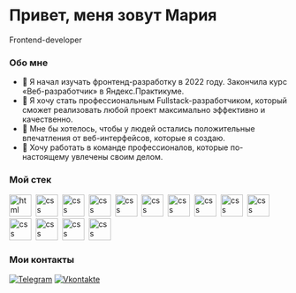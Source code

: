 <div id="header" aling="center">
  <h1>Привет, меня зовут Мария</h1
  <h3>Frontend-developer</h3>
</div>

### Обо мне
- 🔭 Я начал изучать фронтенд-разработку в 2022 году. Закончила курс «Веб-разработчик» в Яндекс.Практикуме.
- 🌱 Я хочу стать профессиональным Fullstack-разработчиком, который сможет реализовать любой проект максимально эффективно и качественно.
- 👯 Мне бы хотелось, чтобы у людей остались положительные впечатления от веб-интерфейсов, которые я создаю.
- 🤔 Хочу работать в команде профессионалов, которые по-настоящему увлечены своим делом.

### Мой стек
<img src="https://cdn.jsdelivr.net/gh/devicons/devicon/icons/html5/html5-original.svg" title="html" width="40" height="40"/>&nbsp;
<img src="https://cdn.jsdelivr.net/gh/devicons/devicon/icons/css3/css3-original.svg" title="css" width="40" height="40"/>&nbsp;
<img src="https://cdn.jsdelivr.net/gh/devicons/devicon/icons/javascript/javascript-original.svg" title="css" width="40" height="40"/>&nbsp;
<img src="https://cdn.jsdelivr.net/gh/devicons/devicon/icons/react/react-original.svg" title="css" width="40" height="40"/>&nbsp;
<img src="https://cdn.jsdelivr.net/gh/devicons/devicon/icons/redux/redux-original.svg" title="css" width="40" height="40"/>&nbsp;
<img src="https://cdn.jsdelivr.net/gh/devicons/devicon/icons/mysql/mysql-original.svg" title="css" width="40" height="40" />&nbsp;
<img src="https://cdn.jsdelivr.net/gh/devicons/devicon/icons/sequelize/sequelize-original.svg" title="css" width="40" height="40" />&nbsp;
<img src="https://cdn.jsdelivr.net/gh/devicons/devicon/icons/nodejs/nodejs-original.svg" title="css" width="40" height="40"/>&nbsp;
<img src="https://cdn.jsdelivr.net/gh/devicons/devicon/icons/express/express-original.svg" title="css" width="40" height="40"/>&nbsp;
<img src="https://cdn.jsdelivr.net/gh/devicons/devicon/icons/github/github-original.svg" title="css" width="40" height="40"/>&nbsp;
<img src="https://cdn.jsdelivr.net/gh/devicons/devicon/icons/bash/bash-original.svg" title="css" width="40" height="40" />&nbsp;
<img src="https://cdn.jsdelivr.net/gh/devicons/devicon/icons/mongodb/mongodb-original.svg" title="css" width="40" height="40"/>&nbsp;
<img src="https://cdn.jsdelivr.net/gh/devicons/devicon/icons/nginx/nginx-original.svg" title="css" width="40" height="40"/>&nbsp;
<img src="https://cdn.jsdelivr.net/gh/devicons/devicon/icons/postgresql/postgresql-original.svg" title="css" width="40" height="40"/>

### Мои контакты
[![Telegram](https://img.shields.io/badge/-Telegram-090909?style=for-the-badge&logo=telegram&logoColor=27A0D9)](https://t.me/vmm459) 
[![Vkontakte](https://img.shields.io/badge/-Vkontakte-090909?style=for-the-badge&logo=Vk&logoColor=4F7DB3)](https://vk.com/vmm459)
          

          
          
          
          
          
          
          
          
          
          
          
          
          

